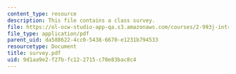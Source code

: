 ```yaml
---
content_type: resource
description: This file contains a class survey.
file: https://ol-ocw-studio-app-qa.s3.amazonaws.com/courses/2-993j-introduction-to-numerical-analysis-for-engineering-13-002j-spring-2005/9d1aa9e2f27bfc122715c70e83bac8c4_survey.pdf
file_type: application/pdf
parent_uid: da588622-4cc0-5438-6670-e1231b794533
resourcetype: Document
title: survey.pdf
uid: 9d1aa9e2-f27b-fc12-2715-c70e83bac8c4
---
```

